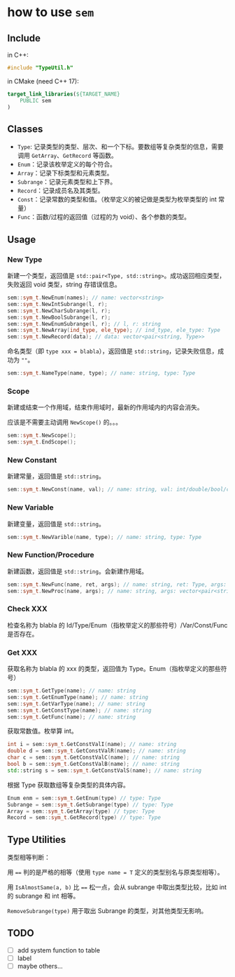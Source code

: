 # how to use `sem`

## Include

in C++:

```c++
#include "TypeUtil.h"
```

in CMake (need C++ 17):

```cmake
target_link_libraries(${TARGET_NAME}
	PUBLIC sem
)
```

## Classes

* `Type`: 记录类型的类型、层次、和一个下标。要数组等复杂类型的信息，需要调用 `GetArray`、`GetRecord` 等函数。
* `Enum`：记录该枚举定义的每个符合。
* `Array`：记录下标类型和元素类型。
* `Subrange`：记录元素类型和上下界。
* `Record`：记录成员名及其类型。
* `Const`：记录常数的类型和值。（枚举定义的被记做是类型为枚举类型的 int 常量）
* `Func`：函数/过程的返回值（过程的为 void）、各个参数的类型。

## Usage

### New Type

新建一个类型，返回值是 `std::pair<Type, std::string>`。成功返回相应类型，失败返回 void 类型，string 存错误信息。

```c++
sem::sym_t.NewEnum(names); // name: vector<string>
sem::sym_t.NewIntSubrange(l, r);
sem::sym_t.NewCharSubrange(l, r);
sem::sym_t.NewBoolSubrange(l, r);
sem::sym_t.NewEnumSubrange(l, r); // l, r: string
sem::sym_t.NewArray(ind_type, ele_type); // ind_type, ele_type: Type
sem::sym_t.NewRecord(data); // data: vector<pair<string, Type>>
```

命名类型（即 `type xxx = blabla`），返回值是 `std::string`，记录失败信息，成功为 `""`。

```c++
sem::sym_t.NameType(name, type); // name: string, type: Type
```

### Scope

新建或结束一个作用域，结束作用域时，最新的作用域内的内容会消失。

应该是不需要主动调用 `NewScope()` 的。。。

```c++
sem::sym_t.NewScope();
sem::sym_t.EndScope();
```

### New Constant

新建常量，返回值是 `std::string`。

```c++
sem::sym_t.NewConst(name, val); // name: string, val: int/double/bool/char/string
```

### New Variable

新建变量，返回值是 `std::string`。

```c++
sem::sym_t.NewVarible(name, type); // name: string, type: Type
```

### New Function/Procedure

新建函数，返回值是 `std::string`。会新建作用域。

```c++
sem::sym_t.NewFunc(name, ret, args); // name: string, ret: Type, args: vector<pair<string, Type>>
sem::sym_t.NewProc(name, args); // name: string, args: vector<pair<string, Type>>
```

### Check XXX

检查名称为 blabla 的 Id/Type/Enum（指枚举定义的那些符号）/Var/Const/Func 是否存在。

### Get XXX

获取名称为 blabla 的 xxx 的类型，返回值为 Type。Enum（指枚举定义的那些符号）

```c++
sem::sym_t.GetType(name); // name: string
sem::sym_t.GetEnumType(name); // name: string
sem::sym_t.GetVarType(name); // name: string
sem::sym_t.GetConstType(name); // name: string
sem::sym_t.GetFunc(name); // name: string
```

获取常数值。枚举算 int。

```c++
int i = sem::sym_t.GetConstValI(name); // name: string
double d = sem::sym_t.GetConstValR(name); // name: string
char c = sem::sym_t.GetConstValC(name); // name: string
bool b = sem::sym_t.GetConstValB(name); // name: string
std::string s = sem::sym_t.GetConstValS(name); // name: string
```

根据 Type 获取数组等复杂类型的具体内容。

```c++
Enum enm = sem::sym_t.GetEnum(type) // type: Type
Subrange = sem::sym_t.GetSubrange(type) // type: Type
Array = sem::sym_t.GetArray(type) // type: Type
Record = sem::sym_t.GetRecord(type) // type: Type
```

## Type Utilities

类型相等判断：

用 `==` 判的是严格的相等（使用 `type name = T` 定义的类型别名与原类型相等）。

用 `IsAlmostSame(a, b)` 比 `==` 松一点，会从 subrange 中取出类型比较，比如 int 的 subrange 和 int 相等。

`RemoveSubrange(type)` 用于取出 Subrange 的类型，对其他类型无影响。

## TODO

* [ ] add system function to table
* [ ] label
* [ ] maybe others...